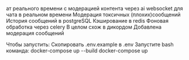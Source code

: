 ат реального времени с модерацией контента через ai
websocket для чата в реальном времени
Модерация токсичных (плохих)сообщений
История сообщений в postgreSQL
Кэширование в redis
Фоновая обработка через celery
В целом схож в дикордом
Добавлена модерация сообщений

Чтобы запустить:
Скопировать .env.example в .env
Запустите bash команда:
docker-compose up --build
docker-compose up

